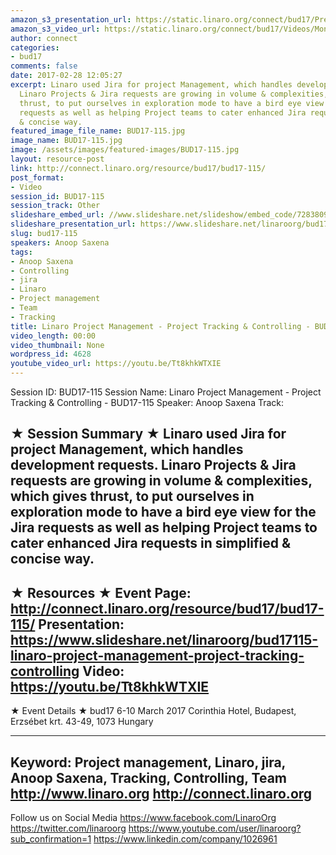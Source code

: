 ```yaml
---
amazon_s3_presentation_url: https://static.linaro.org/connect/bud17/Presentations/BUD17-115-%20Linaro%20Project%20Management%20-%20Project%20Tracking%20%26%20Controlling%20.pdf
amazon_s3_video_url: https://static.linaro.org/connect/bud17/Videos/Monday/BUD17-115%20Linaro%20Project%20Management%20-%20Project%20Tracking%20%26%20Controlling.mp4
author: connect
categories:
- bud17
comments: false
date: 2017-02-28 12:05:27
excerpt: Linaro used Jira for project Management, which handles development requests.
  Linaro Projects & Jira requests are growing in volume & complexities, which gives
  thrust, to put ourselves in exploration mode to have a bird eye view for the Jira
  requests as well as helping Project teams to cater enhanced Jira requests in simplified
  & concise way.
featured_image_file_name: BUD17-115.jpg
image_name: BUD17-115.jpg
image: /assets/images/featured-images/BUD17-115.jpg
layout: resource-post
link: http://connect.linaro.org/resource/bud17/bud17-115/
post_format:
- Video
session_id: BUD17-115
session_track: Other
slideshare_embed_url: //www.slideshare.net/slideshow/embed_code/72838091
slideshare_presentation_url: https://www.slideshare.net/linaroorg/bud17115-linaro-project-management-project-tracking-controlling
slug: bud17-115
speakers: Anoop Saxena
tags:
- Anoop Saxena
- Controlling
- jira
- Linaro
- Project management
- Team
- Tracking
title: Linaro Project Management - Project Tracking & Controlling - BUD17-115
video_length: 00:00
video_thumbnail: None
wordpress_id: 4628
youtube_video_url: https://youtu.be/Tt8khkWTXIE
---
```


Session ID: BUD17-115
Session Name: Linaro Project Management - Project Tracking & Controlling - BUD17-115
Speaker: Anoop Saxena
Track:


★ Session Summary ★
Linaro used Jira for project Management, which handles development requests. Linaro Projects & Jira requests are growing in volume & complexities, which gives thrust, to put ourselves in exploration mode to have a bird eye view for the Jira requests as well as helping Project teams to cater enhanced Jira requests in simplified & concise way.
---------------------------------------------------
★ Resources ★
Event Page: http://connect.linaro.org/resource/bud17/bud17-115/
Presentation: https://www.slideshare.net/linaroorg/bud17115-linaro-project-management-project-tracking-controlling
Video: https://youtu.be/Tt8khkWTXIE
---------------------------------------------------

★ Event Details ★
bud17
6-10 March 2017
Corinthia Hotel, Budapest,
Erzsébet krt. 43-49,
1073 Hungary

---------------------------------------------------
Keyword: Project management, Linaro, jira, Anoop Saxena, Tracking, Controlling, Team
http://www.linaro.org
http://connect.linaro.org
---------------------------------------------------
Follow us on Social Media
https://www.facebook.com/LinaroOrg
https://twitter.com/linaroorg
https://www.youtube.com/user/linaroorg?sub_confirmation=1
https://www.linkedin.com/company/1026961
